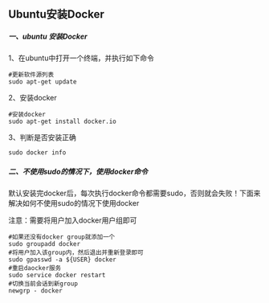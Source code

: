 ## Ubuntu安装Docker

##### 一、ubuntu 安装Docker

1、在ubuntu中打开一个终端，并执行如下命令

```
#更新软件源列表
sudo apt-get update
```

2、安装docker

```
#安装docker
sudo apt-get install docker.io
```

3、判断是否安装正确

```
sudo docker info
```

##### 二、不使用sudo的情况下，使用docker命令

默认安装完docker后，每次执行docker命令都需要sudo，否则就会失败！下面来解决如何不使用sudo的情况下使用docker

注意：需要将用户加入docker用户组即可

```
#如果还没有docker group就添加一个
sudo groupadd docker
#将用户加入该group内，然后退出并重新登录即可
sudo gpasswd -a ${USER} docker
#重启daocker服务
sudo service docker restart
#切换当前会话到新group
newgrp - docker
```



